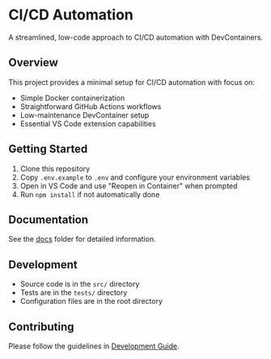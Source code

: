 # CI/CD Automation

A streamlined, low-code approach to CI/CD automation with DevContainers.

## Overview

This project provides a minimal setup for CI/CD automation with focus on:

- Simple Docker containerization
- Straightforward GitHub Actions workflows
- Low-maintenance DevContainer setup
- Essential VS Code extension capabilities

## Getting Started

1. Clone this repository
2. Copy `.env.example` to `.env` and configure your environment variables
3. Open in VS Code and use "Reopen in Container" when prompted
4. Run `npm install` if not automatically done

## Documentation

See the [docs](docs/) folder for detailed information.

## Development

- Source code is in the `src/` directory
- Tests are in the `tests/` directory
- Configuration files are in the root directory

## Contributing

Please follow the guidelines in [Development Guide](docs/development.md).
